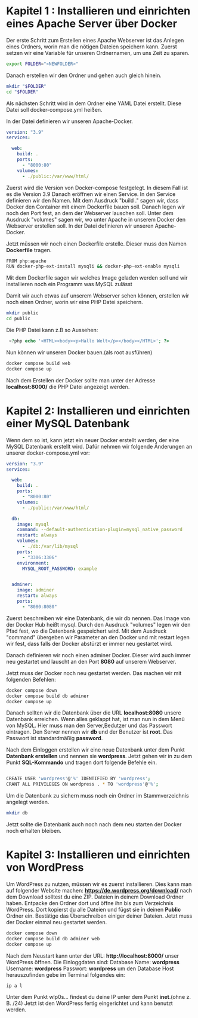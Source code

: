 # __Kapitel 1 : Installieren und einrichten eines Apache Server über Docker__

Der erste Schritt zum Erstellen eines Apache Webserver ist das Anlegen eines Ordners, worin man die nötigen Dateien speichern kann.
Zuerst setzen wir eine Variable für unseren Ordnernamen, um uns Zeit zu sparen.

```bash 
export FOLDER="<NEWFOLDER>"
```
Danach erstellen wir den Ordner und gehen auch gleich hinein.
```bash 
mkdir "$FOLDER"
cd "$FOLDER"
```
Als nächsten Schritt wird in dem Ordner eine YAML Datei erstellt.
Diese Datei soll docker-compose.yml heißen.

In der Datei definieren wir unseren Apache-Docker. 
```yml
version: "3.9"
services:

  web:
    build: .
    ports:
      - "8000:80"
    volumes:
      - ./public:/var/www/html/
```
Zuerst wird die Version von Docker-compose festgelegt.
In diesem Fall ist es die Version 3.9
Danach eröffnen wir einen Service.
In den Service definieren wir den Namen.
Mit dem Ausdruck "build ." sagen wir, dass Docker den Container mit einem Dockerfile bauen soll.
Danach legen wir noch den Port fest, an dem der Webserver lauschen soll.
Unter dem Ausdruck "volumes" sagen wir, wo unter Apache in unserem Docker den Webserver erstellen soll. In der Datei definieren wir unseren Apache-Docker.

Jetzt müssen wir noch einen Dockerfile erstelle.
Dieser muss den Namen __Dockerfile__ tragen.

```bash
FROM php:apache
RUN docker-php-ext-install mysqli && docker-php-ext-enable mysqli

``` 
Mit dem Dockerfile sagen wir welches Image geladen werden soll und wir installieren noch ein Programm was MySQL zulässt

Damit wir auch etwas auf unserem Webserver sehen können, erstellen wir noch einen Ordner, worin wir eine PHP Datei speichern.

```bash
mkdir public
cd public
```

Die PHP Datei kann z.B so Aussehen:
```php
 <?php echo '<HTML><body><p>Hallo Welt</p></body></HTML>'; ?>
```
Nun können wir unseren Docker bauen.(als root ausführen)

```bash
docker compose build web
docker compose up
```
Nach dem Erstellen der Docker sollte man unter der Adresse __localhost:8000/__ die PHP Datei angezeigt werden.

# __Kapitel 2: Installieren und einrichten einer MySQL Datenbank__

Wenn dem so ist, kann jetzt ein neuer Docker erstellt werden, der eine MySQL Datenbank erstellt wird.
Dafür nehmen wir folgende Änderungen an unserer docker-compose.yml vor:

```yml
version: "3.9"
services:

  web:
    build: .
    ports:
      - "8000:80"
    volumes:
      - ./public:/var/www/html/

  db:
    image: mysql
    command: --default-authentication-plugin=mysql_native_password
    restart: always
    volumes:
      - ./db:/var/lib/mysql
    ports:
      - "3306:3306"
    environment:
      MYSQL_ROOT_PASSWORD: example


  adminer:
    image: adminer
    restart: always
    ports:
      - "8080:8080" 
```
Zuerst beschreiben wir eine Datenbank, die wir db nennen.
Das Image von der Docker Hub heißt mysql.
Durch den Ausdruck "volumes" legen wir den Pfad fest, wo die Datenbank gespeichert wird.
Mit dem Ausdruck "command" übergeben wir Parameter an den Docker und mit
restart legen wir fest, dass falls der Docker abstürzt er immer neu gestartet wird.

Danach definieren wir noch einen adminer Docker.
Dieser wird auch immer neu gestartet und lauscht an den Port __8080__ auf unserem Webserver.

Jetzt muss der Docker noch neu gestartet werden.
Das machen wir mit folgenden Befehlen:
```bash
docker compose down
docker compose build db adminer
docker compose up
```

Danach sollten wir die Datenbank über die URL __localhost:8080__ unsere Datenbank erreichen.
Wenn alles geklappt hat, ist man nun in dem Menü von MySQL.
Hier muss man den Server,Bedutzer und das Passwort eintragen.
Den Server nennen wir __db__ und der Benutzer ist __root__.
Das Passwort ist standardmäßig __password__.

Nach dem Einloggen erstellen wir eine neue Datenbank unter dem Punkt __Datenbank erstellen__ und nennen sie __wordpress__.
Jetzt gehen wir in zu dem Punkt __SQL-Kommando__ und tragen dort folgende Befehle ein.
```bash

CREATE USER 'wordpress'@'%' IDENTIFIED BY 'wordpress';
CRANT ALL PRIVILEGES ON wordpress . * TO 'wordpress'@'%';

```

Um die Datenbank zu sichern muss noch ein Ordner im Stammverzeichnis angelegt werden.

```bash
mkdir db 
```
Jetzt sollte die Datenbank auch noch nach dem neu starten der Docker noch erhalten bleiben.

# __Kapitel 3: Installieren und einrichten von WordPress__
Um WordPress zu nutzen, müssen wir es zuerst installieren.
Dies kann man auf folgender Website machen: __https://de.wordpress.org/download/__
nach dem Download solltest du eine ZIP. Dateien in deinem Download Ordner haben.
Entpacke den Ordner dort und öffne ihn bis zum Verzeichnis WordPress.
Dort kopierst du alle Dateien und fügst sie in deinen __Public__ Ordner ein.
Bestätige das Überschreiben einiger deiner Dateien.
Jetzt muss der Docker einmal neu gestartet werden.

```bash
docker compose down
docker compose build db adminer web
docker compose up
```

Nach dem Neustart kann unter der URL: __http://localhost:8000/__ unser WordPress öffnen.
Die Einloggdaten sind:
Database Name: __wordpress__
Username: __wordpress__
Passwort: __wordpress__
um den Database Host herauszufinden gebe im Terminal folgendes ein:
```bash
ip a l
```
Unter dem Punkt wlp0s... findest du deine IP unter dem Punkt __inet__.(ohne z. B. /24)
Jetzt ist den WordPress fertig eingerichtet und kann benutzt werden.
